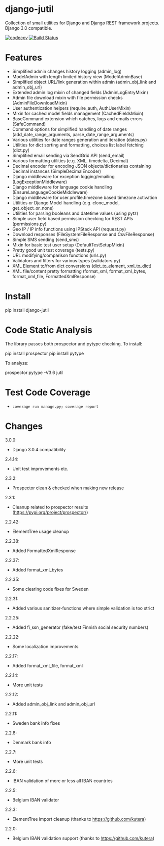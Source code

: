 django-jutil
============

Collection of small utilities for Django and Django REST framework projects.
Django 3.0 compatible. 

[![codecov](https://codecov.io/gh/kajala/django-jutil/branch/master/graph/badge.svg)](https://codecov.io/gh/kajala/django-jutil)
[![Build Status](https://travis-ci.org/kajala/django-jutil.svg?branch=master)](https://travis-ci.org/kajala/django-jutil)

Features
========

* Simplified admin changes history logging (admin_log)
* ModelAdmin with length limited history view (ModelAdminBase)
* Simplified object URL/link generation within admin (admin_obj_link and admin_obj_url)
* Extended admin log mixin of changed fields (AdminLogEntryMixin)
* Admin file download mixin with file permission checks (AdminFileDownloadMixin)
* User authentication helpers (require_auth, AuthUserMixin)
* Mixin for cached model fields management (CachedFieldsMixin)
* BaseCommand extension which catches, logs and emails errors (SafeCommand)
* Command options for simplified handling of date ranges (add_date_range_arguments, parse_date_range_arguments)
* Various utilities for date ranges generation and iteration (dates.py)
* Utilities for dict sorting and formatting, choices list label fetching (dict.py)
* Simplified email sending via SendGrid API (send_email)
* Various formatting utilities (e.g. XML, timedelta, Decimal)
* Decimal encoder for encoding JSON objects/dictionaries containing Decimal instances (SimpleDecimalEncoder)
* Django middleware for exception logging/emailing (LogExceptionMiddleware)
* Django middleware for language cookie handling (EnsureLanguageCookieMiddleware)
* Django middleware for user.profile.timezone based timezone activation
* Utilities or Django Model handling (e.g. clone_model, get_object_or_none)
* Utilities for parsing booleans and datetime values (using pytz)
* Simple user field based permission checking for REST APIs (permissions.py)
* Geo IP / IP info functions using IPStack API (request.py)
* Download responses (FileSystemFileResponse and CsvFileResponse)
* Simple SMS sending (send_sms)
* Mixin for basic test user setup (DefaultTestSetupMixin)
* Pretty good unit test coverage (tests.py)
* URL modifying/comparison functions (urls.py)
* Validators and filters for various types (validators.py)
* XML Element to/from dict conversions (dict_to_element, xml_to_dict)
* XML file/content pretty formatting (format_xml, format_xml_bytes, format_xml_file, FormattedXmlResponse)


Install
=======

pip install django-jutil


Code Static Analysis
====================

The library passes both prospector and pytype checking. To install:

pip install prospector
pip install pytype

To analyze:

prospector
pytype -V3.6 jutil


Test Code Coverage
==================

* `coverage run manage.py; coverage report`


Changes
=======

3.0.0:
+ Django 3.0.4 compatibility

2.4.14:
+ Unit test improvements etc.

2.3.2:
+ Prospector clean & checked when making new release

2.3.1:
+ Cleanup related to prospector results (https://pypi.org/project/prospector/)

2.2.42:
+ ElementTree usage cleanup

2.2.38:
+ Added FormattedXmlResponse

2.2.37:
+ Added format_xml_bytes

2.2.35:
+ Some clearing code fixes for Sweden

2.2.31:
+ Added various sanitizer-functions where simple validation is too strict

2.2.25:
+ Added fi_ssn_generator (fake/test Finnish social security numbers)

2.2.22:
+ Some localization improvements

2.2.17:
+ Added format_xml_file, format_xml

2.2.14:
+ More unit tests

2.2.12:
+ Added admin_obj_link and admin_obj_url

2.2.11:
+ Sweden bank info fixes

2.2.8:
+ Denmark bank info

2.2.7:
+ More unit tests

2.2.6:
+ IBAN validation of more or less all IBAN countries

2.2.5:
+ Belgium IBAN validator

2.2.3:
+ ElementTree import cleanup (thanks to https://github.com/kutera)

2.2.0:
+ Belgium IBAN validation support (thanks to https://github.com/kutera)
